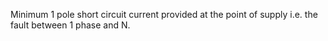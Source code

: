 ﻿Minimum 1 pole short circuit current provided at the point of supply i.e. the fault between 1 phase and N.
